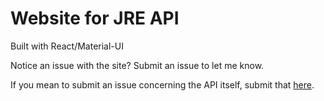 # Website for JRE API

Built with React/Material-UI

Notice an issue with the site? Submit an issue to let me know.

If you mean to submit an issue concerning the API itself, submit that [here](https://github.com/tsclay/JRE-API/issues).